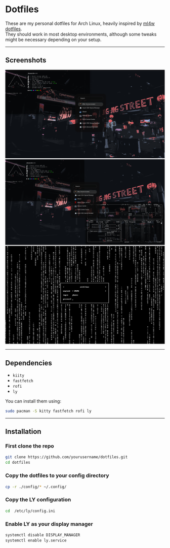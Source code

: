 # Dotfiles

These are my personal dotfiles for Arch Linux, heavily inspired by [ml4w dotfiles](https://github.com/mylinuxforwork/dotfiles).  
They should work in most desktop environments, although some tweaks might be necessary depending on your setup.

---

##  Screenshots
![App Screenshot](./assets/ss1.jpg)
![App Screenshot](./assets/ss2.jpg)  
![App Screenshot](./assets/ss3.png) 

---

## Dependencies

- `kiity`
- `fastfetch`
- `rofi`
- `ly`

You can install them using:

```bash
sudo pacman -S kitty fastfetch rofi ly
```

---

## Installation

### First clone the repo
```bash
git clone https://github.com/yourusername/dotfiles.git
cd dotfiles
```

### Copy the dotfiles to your config directory
```bash
cp -r ./config/* ~/.config/
```

### Copy the LY configuration
```bash
cd  /etc/ly/config.ini
```

### Enable LY as your display manager 
```bash
systemctl disable DISPLAY_MANAGER
systemctl enable ly.service
```

